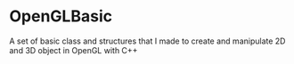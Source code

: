 # OpenGLBasic
A set of basic class and structures that I made to create and manipulate 2D and 3D object in OpenGL with C++
